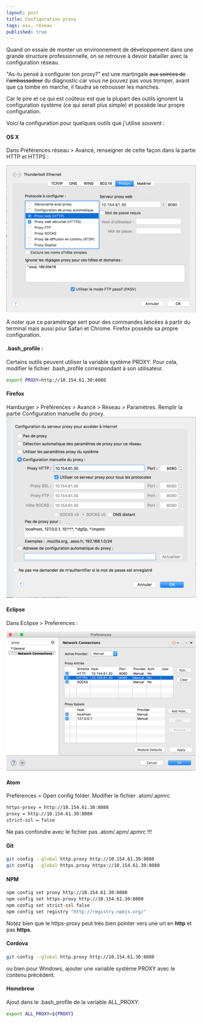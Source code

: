 ```yaml
---
layout: post
title: Configuration proxy
tags: osx, réseau
published: true
---
```


Quand on essaie de monter un environnement de développement dans une grande structure professionnelle, on se retrouve à devoir batailler avec la configuration réseau.

"As-tu pensé à configurer ton proxy?" est une martingale <strike>aux soirées de l'ambassadeur</strike> du diagnostic car vous ne pouvez pas vous tromper, avant que ça tombe en marche, il faudra se retrousser les manches.

Car le pire et ce qui est coûteux est que la plupart des outils ignorent la configuration système (ce qui serait plus simple) et possède leur propre configuration.

Voici la configuration pour quelques outils que j'utilise souvent :

#### OS X

Dans Préférences réseau > Avancé, renseigner de cette façon dans la partie HTTP et HTTPS :

![](/images/2016-04-04-Proxy/proxy-osx.png)

À noter que ce paramétrage sert pour des commandes lancées à partir du terminal mais aussi pour Safari et Chrome.
Firefox possède sa propre configuration.

#### .bash_profile :

Certains outils peuvent utiliser la variable système PROXY. Pour cela, modifier le fichier .bash_profile correspondant à son utilisateur. 

```sh
export PROXY=http://10.154.61.30:8080
```

#### Firefox

Hamburger > Préférences > Avancé > Réseau > Paramètres.
Remplir la partie Configuration manuelle du proxy.
![](/images/2016-04-04-Proxy/proxy-firefox.png)

#### Eclipse

 Dans Eclipse > Preferences :

![](/images/2016-04-04-Proxy/proxy-eclipse.png)

#### Atom

Preferences > Open config folder. Modifier le fichier .atom/.apmrc

```sh
https-proxy = http://10.154.61.30:8080
proxy = http://10.154.61.30:8080
strict-ssl = false
```

 Ne pas confondre avec le fichier  pas .atom/.apm/.apmrc !!!

#### Git

```sh
git config --global http.proxy http://10.154.61.30:8080
git config --global https.proxy https://10.154.61.30:8080
```

#### NPM

```sh
npm config set proxy http://10.154.61.30:8080
npm config set https-proxy http://10.154.61.30:8080
npm config set strict-ssl false
npm config set registry "http://registry.npmjs.org/"
```

 Notez bien que le https-proxy peut très bien pointer vers une url en __http__ et pas __https__.

#### Cordova

```sh
git config --global http.proxy http://10.154.61.30:8080
```

ou bien pour Windows, ajouter une variable système PROXY avec le contenu précédent.

#### Homebrew

Ajout dans le .bash_profile de la variable ALL_PROXY: 

```sh
export ALL_PROXY=${PROXY}
```

